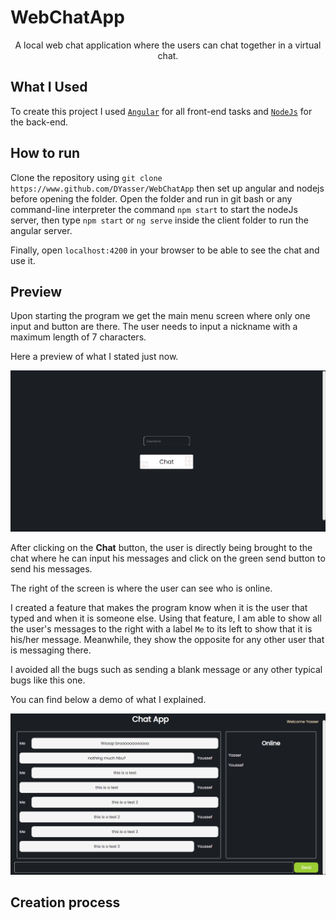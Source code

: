 # WebChatApp
<p align="center">A local web chat application where the users can chat together in a virtual chat.</p> 

## What I Used

To create this project I used [`Angular`](https://github.com/angular/angular) for all front-end tasks and [`NodeJs`](https://github.com/nodejs/node) for the back-end.

## How to run

Clone the repository using `git clone https://www.github.com/DYasser/WebChatApp` then set up angular and nodejs before opening the folder. Open the folder and run in git bash or any command-line interpreter the command `npm start` to start the nodeJs server, then type `npm start` or `ng serve` inside the client folder to run the angular server.

Finally, open `localhost:4200` in your browser to be able to see the chat and use it.

## Preview

Upon starting the program we get the main menu screen where only one input and button are there. The user needs to input a nickname with a maximum length of 7 characters.

Here a preview of what I stated just now.

![Main Menu Screenshot](https://github.com/DYasser/WebChatApp/blob/main/demo0.png)

After clicking on the **Chat** button, the user is directly being brought to the chat where he can input his messages and click on the green send button to send his messages.

The right of the screen is where the user can see who is online. 

I created a feature that makes the program know when it is the user that typed and when it is someone else. Using that feature, I am able to show all the user's messages to the right with a label `Me` to its left to show that it is his/her message. Meanwhile, they show the opposite for any other user that is messaging there. 

I avoided all the bugs such as sending a blank message or any other typical bugs like this one.

You can find below a demo of what I explained.

![Chat Screenshot](https://github.com/DYasser/WebChatApp/blob/main/demo.png)

## Creation process

